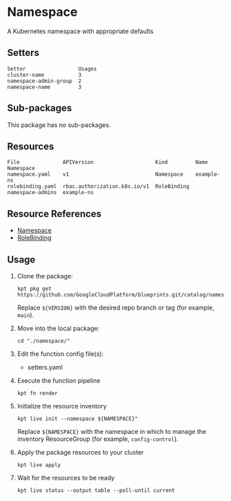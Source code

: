 # Namespace

A Kubernetes namespace with appropriate defaults

## Setters

```
Setter                 Usages
cluster-name           3
namespace-admin-group  2
namespace-name         3
```

## Sub-packages

This package has no sub-packages.

## Resources

```
File              APIVersion                    Kind         Name              Namespace
namespace.yaml    v1                            Namespace    example-ns
rolebinding.yaml  rbac.authorization.k8s.io/v1  RoleBinding  namespace-admins  example-ns
```

## Resource References

- [Namespace](https://kubernetes.io/docs/reference/generated/kubernetes-api/v1.21/#namespace-v1-core)
- [RoleBinding](https://kubernetes.io/docs/reference/generated/kubernetes-api/v1.21/#rolebinding-v1-rbac-authorization-k8s-io)

## Usage

1.  Clone the package:
    ```
    kpt pkg get https://github.com/GoogleCloudPlatform/blueprints.git/catalog/namespace@${VERSION}
    ```
    Replace `${VERSION}` with the desired repo branch or tag
    (for example, `main`).

1.  Move into the local package:
    ```
    cd "./namespace/"
    ```

1.  Edit the function config file(s):
    - setters.yaml

1.  Execute the function pipeline
    ```
    kpt fn render
    ```

1.  Initialize the resource inventory
    ```
    kpt live init --namespace ${NAMESPACE}"
    ```
    Replace `${NAMESPACE}` with the namespace in which to manage
    the inventory ResourceGroup (for example, `config-control`).

1.  Apply the package resources to your cluster
    ```
    kpt live apply
    ```

1.  Wait for the resources to be ready
    ```
    kpt live status --output table --poll-until current
    ```
